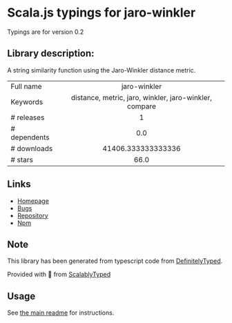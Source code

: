 
# Scala.js typings for jaro-winkler

Typings are for version 0.2

## Library description:
A string similarity function using the Jaro-Winkler distance metric.

|                    |                 |
| ------------------ | :-------------: |
| Full name          | jaro-winkler |
| Keywords           | distance, metric, jaro, winkler, jaro-winkler, compare |
| # releases         | 1 |
| # dependents       | 0.0 |
| # downloads        | 41406.333333333336 |
| # stars            | 66.0 |

## Links
- [Homepage](https://github.com/jordanthomas/jaro-winkler)
- [Bugs](https://github.com/jordanthomas/jaro-winkler/issues)
- [Repository](https://github.com/jordanthomas/jaro-winkler)
- [Npm](https://www.npmjs.com/package/jaro-winkler)
    


## Note
This library has been generated from typescript code from [DefinitelyTyped](https://definitelytyped.org).

Provided with :purple_heart: from [ScalablyTyped](https://github.com/oyvindberg/ScalablyTyped)

## Usage
See [the main readme](../../readme.md) for instructions.


